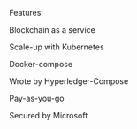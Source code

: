 ﻿Features:

Blockchain as a service

Scale-up with Kubernetes

Docker-compose

Wrote by Hyperledger-Compose

Pay-as-you-go

Secured by Microsoft